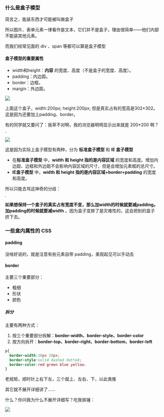 ### 什么是盒子模型

简言之，能装东西才可能被叫做盒子

所以图片、表单元素一律看作是文本，它们并不是盒子，理由很简单——他们内部不能装其他元素。

而我们经常见面的 div 、span 等都可以算是盒子模型

#### 盒子模型的重要属性

* width和height：**内容** 的宽度、高度（不是盒子的宽度、高度）。
* padding：内边距。
* border：边框。
* margin：外边距。

![](http://img.smyhvae.com/20170727_2326.png)

上面这个盒子，width:200px; height:200px; 但是真实占有的宽高是302*302。 这是因为还要加上padding、border。

有的同学就又要问了：我草不对啊，我的浏览器明明显示出来就是 200*200 啊？

<img src="http://p1.itc.cn/q_70/images03/20200919/aa6adcde9ef74004b8ef1bd299377341.jpeg" style="zoom:23.8%;" />

![](http://p8.itc.cn/q_70/images03/20200919/81e3b23408c74d68ad89bd7a58458eed.jpeg)

这是因为实际上盒子模型有两种，分为 **标准盒子模型** 和 **IE 盒子模型**

* 在**标准盒子模型** 中，**width 和 height 指的是内容区域** 的宽度和高度。增加内边距、边框和外边距不会影响内容区域的尺寸，但是会增加元素框的总尺寸。
* **IE盒子模型** 中，**width 和 height 指的是内容区域+border+padding** 的宽度和高度。

所以只能去骂这神奇的分歧：

<img src="http://p1.itc.cn/q_70/images03/20200919/d4f52f531fde405793d00f21ae9180d1.jpeg" style="zoom:21%;" />

**如果想保持一个盒子的真实占有宽度不变，那么加width的时候就要减padding。加padding的时候就要减width** 。因为盒子变胖了是灾难性的，这会把别的盒子挤下去。

### 一些盒内属性的 CSS

#### padding

没啥好说的，就是注意有些元素自带 padding，美观起见可以手动去

#### border

主要三个重要部分：

* 粗细
* 形状
* 颜色

##### 拆分

主要有两种方式：

1. 按三个重要部分拆解：**border-width、border-style、border-color**
2. 按方向拆开：**border-top、border-right、border-bottom、border-left**

```css
p{
  border-width:10px 20px;
  border-style:solid dashed dotted;
  border-color:red green blue yellow;
}
```

老规矩，顺时针上右下左，三个就上、左右、下，以此类推

其它就不展开详细讲了……

什么？你问我为什么不展开详细写？吃我铁锤：

![](https://front.biaoqingbao8.com/Download/302/orig/imgset-20191215221724025.png)

